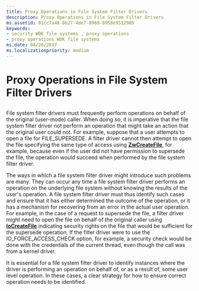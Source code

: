 ```yaml
---
title: Proxy Operations in File System Filter Drivers
description: Proxy Operations in File System Filter Drivers
ms.assetid: 01cc7a48-8b27-4de7-8968-8958e9512989
keywords:
- security WDK file systems , proxy operations
- proxy operations WDK file systems
ms.date: 04/20/2017
ms.localizationpriority: medium
---
```


# Proxy Operations in File System Filter Drivers


## <span id="ddk_proxy_operations_in_file_system_filter_drivers_if"></span><span id="DDK_PROXY_OPERATIONS_IN_FILE_SYSTEM_FILTER_DRIVERS_IF"></span>


File system filter drivers must frequently perform operations on behalf of the original (user-mode) caller. When doing so, it is imperative that the file system filter driver not perform an operation that might take an action that the original user could not. For example, suppose that a user attempts to open a file for FILE\_SUPERSEDE. A filter driver cannot then attempt to open the file specifying the same type of access using [**ZwCreateFile**](https://docs.microsoft.com/windows-hardware/drivers/ddi/ntifs/nf-ntifs-ntcreatefile), for example, because even if the user did not have permission to supersede the file, the operation would succeed when performed by the file system filter driver.

The ways in which a file system filter driver might introduce such problems are many. They can occur any time a file system filter driver performs an operation on the underlying file system without knowing the results of the user's operation. A file system filter driver must thus identify such cases and ensure that it has either determined the outcome of the operation, or it has a mechanism for recovering from an error in the actual user operation. For example, in the case of a request to supersede the file, a filter driver might need to open the file on behalf of the original caller using [**IoCreateFile**](https://docs.microsoft.com/windows-hardware/drivers/ddi/wdm/nf-wdm-iocreatefile) indicating security rights on the file that would be sufficient for the supersede operation. If the filter driver were to use the IO\_FORCE\_ACCESS\_CHECK option, for example, a security check would be done with the credentials of the current thread, even though the call was from a kernel driver.

It is essential for a file system filter driver to identify instances where the driver is performing an operation on behalf of, or as a result of, some user level operation. In these cases, a clear strategy for how to ensure correct operation needs to be identified.

 

 




